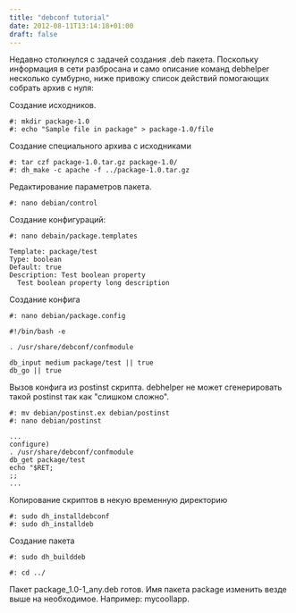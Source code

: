 ```yaml
---
title: "debconf tutorial"
date: 2012-08-11T13:14:18+01:00
draft: false
---
```

Недавно столкнулся с задачей создания .deb пакета. Поскольку информация в сети разбросана и само описание команд debhelper несколько сумбурно, ниже привожу список действий помогающих собрать архив с нуля:

Создание исходников.
 
	#: mkdir package-1.0
	#: echo "Sample file in package" > package-1.0/file
	
Создание специального архива с исходниками

	#: tar czf package-1.0.tar.gz package-1.0/
	#: dh_make -c apache -f ../package-1.0.tar.gz

Редактирование параметров пакета. 

	#: nano debian/control
	
Создание конфигураций:

	#: nano debain/package.templates
	
	Template: package/test
	Type: boolean
	Default: true
	Description: Test boolean property
	  Test boolean property long description
	  
Создание конфига

	#: nano debian/package.config

	#!/bin/bash -e

	. /usr/share/debconf/confmodule

	db_input medium package/test || true
	db_go || true
	
Вызов конфига из postinst скрипта. debhelper не может сгенерировать такой postinst так как "слишком сложно".

	#: mv debian/postinst.ex debian/postinst
	#: nano debian/postinst

	...
	configure)
	. /usr/share/debconf/confmodule
	db_get package/test
	echo "$RET;
	;;
	...
	
Копирование скриптов в некую временную директорию

	#: sudo dh_installdebconf
	#: sudo dh_installdeb
	
Создание пакета

	#: sudo dh_builddeb

	#: cd ../
	
Пакет package_1.0-1_any.deb готов.
Имя пакета package изменить везде выше на необходимое. Например: mycoollapp.
		  
